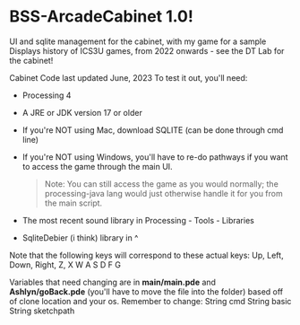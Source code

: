 # BSS-ArcadeCabinet 1.0!
UI and sqlite management for the cabinet, with my game for a sample
Displays history of ICS3U games, from 2022 onwards - see the DT Lab for the cabinet!

Cabinet Code last updated June, 2023
To test it out, you'll need:
  - Processing 4
  - A JRE or JDK version 17 or older
  - If you're NOT using Mac, download SQLITE (can be done through cmd line)
  - If you're NOT using Windows, you'll have to re-do pathways if you want to access the game through the main UI.
      > Note: You can still access the game as you would normally; the processing-java lang would just otherwise handle it for you from the main script.

  - The most recent sound library in Processing - Tools - Libraries
  - SqliteDebier (i think) library in ^

Note that the following keys will correspond to these actual keys:
  Up, Left, Down, Right, Z, X
  W A S D F G 


Variables that need changing are in **main/main.pde** and **Ashlyn/goBack.pde** (you'll have to move the file into the folder) based off of clone location and your os. 
Remember to change:
  String cmd
  String basic
  String sketchpath

